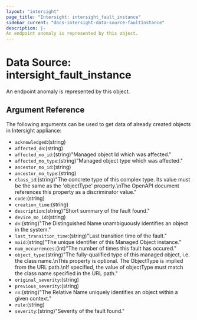 ```yaml
---
layout: "intersight"
page_title: "Intersight: intersight_fault_instance"
sidebar_current: "docs-intersight-data-source-faultInstance"
description: |-
An endpoint anomaly is represented by this object.
---
```


# Data Source: intersight_fault_instance
An endpoint anomaly is represented by this object.
## Argument Reference
The following arguments can be used to get data of already created objects in Intersight appliance:
* `acknowledged`:(string)
* `affected_dn`:(string)
* `affected_mo_id`:(string)"Managed object Id which was affected."
* `affected_mo_type`:(string)"Managed object type which was affected."
* `ancestor_mo_id`:(string)
* `ancestor_mo_type`:(string)
* `class_id`:(string)"The concrete type of this complex type. Its value must be the same as the 'objectType' property.\nThe OpenAPI document references this property as a discriminator value."
* `code`:(string)
* `creation_time`:(string)
* `description`:(string)"Short summary of the fault found."
* `device_mo_id`:(string)
* `dn`:(string)"The Distinguished Name unambiguously identifies an object in the system."
* `last_transition_time`:(string)"Last transition time of the fault."
* `moid`:(string)"The unique identifier of this Managed Object instance."
* `num_occurrences`:(int)"The number of times this fault has occured."
* `object_type`:(string)"The fully-qualified type of this managed object, i.e. the class name.\nThis property is optional. The ObjectType is implied from the URL path.\nIf specified, the value of objectType must match the class name specified in the URL path."
* `original_severity`:(string)
* `previous_severity`:(string)
* `rn`:(string)"The Relative Name uniquely identifies an object within a given context."
* `rule`:(string)
* `severity`:(string)"Severity of the fault found."

